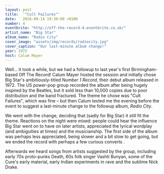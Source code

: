 ```yaml
---
layout: post
title:  '"Cult Failures"'
date:   2016-09-14 19:30:00 +0100
number: 4
eventbrite: "http://off-the-record-4.eventbrite.co.uk/"
artist_name: "Big Star"
album_name: "Radio City"
cover_image: "assets/img/records/radiocity.jpg"
cover_caption: "Our last-minute album change!"
year: 1972
host: Calum Mayer
---
```


Well... it took a while, but we had a followup to last year's first Birmingham-based Off The Record! Calum Mayer hosted the session and initially chose Big Star's ambitiously-titled *Number 1 Record*, their debut album released in 1972. The US power-pop group recorded the album after being hugely inspired by the Beatles, but it sold less than 10,000 copies due to poor distribution and the band fractured. The theme he chose was "Cult Failures", which was fine &ndash; but then Calum texted me the evening before the event to suggest a last-minute change to the followup album, *Radio City*.

We went with the change, deciding that (sadly for Big Star) it still fit the theme. Reactions on the night were mixed: people could hear the influence Big Star went on to have on later artists, appreciated the lyrical wordplay (and ambiguities at times) and the musicianship. The first side of the album was perhaps less appreciated, being slower and a bit slow to get going, but we ended the record with perhaps a few curious converts .

Afterwards we heard songs from artists suggested by the group, including early 70s proto-punks Death, 60s folk singer Vashti Bunyan, some of the Cure's early material, early Indian experiments in rave and the sublime Nick Drake.